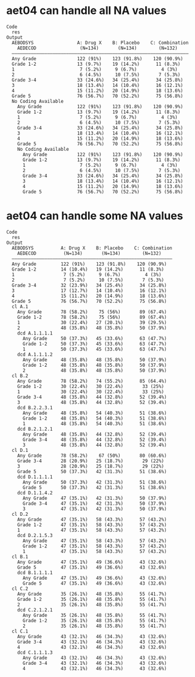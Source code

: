 # aet04 can handle all NA values

    Code
      res
    Output
      AEBODSYS                A: Drug X    B: Placebo    C: Combination
        AEDECOD                (N=134)       (N=134)        (N=132)    
      —————————————————————————————————————————————————————————————————
      Any Grade               122 (91%)    123 (91.8%)    120 (90.9%)  
      Grade 1-2               13 (9.7%)    19 (14.2%)      11 (8.3%)   
      1                        7 (5.2%)     9 (6.7%)         4 (3%)    
      2                        6 (4.5%)     10 (7.5%)       7 (5.3%)   
      Grade 3-4               33 (24.6%)   34 (25.4%)      34 (25.8%)  
      3                       18 (13.4%)   14 (10.4%)      16 (12.1%)  
      4                       15 (11.2%)   20 (14.9%)      18 (13.6%)  
      Grade 5                 76 (56.7%)   70 (52.2%)      75 (56.8%)  
      No Coding Available                                              
        Any Grade             122 (91%)    123 (91.8%)    120 (90.9%)  
        Grade 1-2             13 (9.7%)    19 (14.2%)      11 (8.3%)   
        1                      7 (5.2%)     9 (6.7%)         4 (3%)    
        2                      6 (4.5%)     10 (7.5%)       7 (5.3%)   
        Grade 3-4             33 (24.6%)   34 (25.4%)      34 (25.8%)  
        3                     18 (13.4%)   14 (10.4%)      16 (12.1%)  
        4                     15 (11.2%)   20 (14.9%)      18 (13.6%)  
        Grade 5               76 (56.7%)   70 (52.2%)      75 (56.8%)  
        No Coding Available                                            
          Any Grade           122 (91%)    123 (91.8%)    120 (90.9%)  
          Grade 1-2           13 (9.7%)    19 (14.2%)      11 (8.3%)   
          1                    7 (5.2%)     9 (6.7%)         4 (3%)    
          2                    6 (4.5%)     10 (7.5%)       7 (5.3%)   
          Grade 3-4           33 (24.6%)   34 (25.4%)      34 (25.8%)  
          3                   18 (13.4%)   14 (10.4%)      16 (12.1%)  
          4                   15 (11.2%)   20 (14.9%)      18 (13.6%)  
          Grade 5             76 (56.7%)   70 (52.2%)      75 (56.8%)  

# aet04 can handle some NA values

    Code
      res
    Output
      AEBODSYS          A: Drug X    B: Placebo    C: Combination
        AEDECOD          (N=134)       (N=134)        (N=132)    
      ———————————————————————————————————————————————————————————
      Any Grade         122 (91%)    123 (91.8%)    120 (90.9%)  
      Grade 1-2         14 (10.4%)   19 (14.2%)      11 (8.3%)   
      1                  7 (5.2%)     9 (6.7%)         4 (3%)    
      2                  7 (5.2%)     10 (7.5%)       7 (5.3%)   
      Grade 3-4         32 (23.9%)   34 (25.4%)      34 (25.8%)  
      3                 17 (12.7%)   14 (10.4%)      16 (12.1%)  
      4                 15 (11.2%)   20 (14.9%)      18 (13.6%)  
      Grade 5           76 (56.7%)   70 (52.2%)      75 (56.8%)  
      cl A.1                                                     
        Any Grade       78 (58.2%)    75 (56%)       89 (67.4%)  
        Grade 1-2       78 (58.2%)    75 (56%)       89 (67.4%)  
        1               30 (22.4%)   27 (20.1%)      39 (29.5%)  
        2               48 (35.8%)   48 (35.8%)      50 (37.9%)  
        dcd A.1.1.1.1                                            
          Any Grade     50 (37.3%)   45 (33.6%)      63 (47.7%)  
          Grade 1-2     50 (37.3%)   45 (33.6%)      63 (47.7%)  
          1             50 (37.3%)   45 (33.6%)      63 (47.7%)  
        dcd A.1.1.1.2                                            
          Any Grade     48 (35.8%)   48 (35.8%)      50 (37.9%)  
          Grade 1-2     48 (35.8%)   48 (35.8%)      50 (37.9%)  
          2             48 (35.8%)   48 (35.8%)      50 (37.9%)  
      cl B.2                                                     
        Any Grade       78 (58.2%)   74 (55.2%)      85 (64.4%)  
        Grade 1-2       30 (22.4%)   30 (22.4%)       33 (25%)   
        1               30 (22.4%)   30 (22.4%)       33 (25%)   
        Grade 3-4       48 (35.8%)   44 (32.8%)      52 (39.4%)  
        3               48 (35.8%)   44 (32.8%)      52 (39.4%)  
        dcd B.2.2.3.1                                            
          Any Grade     48 (35.8%)   54 (40.3%)      51 (38.6%)  
          Grade 1-2     48 (35.8%)   54 (40.3%)      51 (38.6%)  
          1             48 (35.8%)   54 (40.3%)      51 (38.6%)  
        dcd B.2.1.2.1                                            
          Any Grade     48 (35.8%)   44 (32.8%)      52 (39.4%)  
          Grade 3-4     48 (35.8%)   44 (32.8%)      52 (39.4%)  
          3             48 (35.8%)   44 (32.8%)      52 (39.4%)  
      cl D.1                                                     
        Any Grade       78 (58.2%)    67 (50%)       80 (60.6%)  
        Grade 3-4       28 (20.9%)   25 (18.7%)       29 (22%)   
        3               28 (20.9%)   25 (18.7%)       29 (22%)   
        Grade 5         50 (37.3%)   42 (31.3%)      51 (38.6%)  
        dcd D.1.1.1.1                                            
          Any Grade     50 (37.3%)   42 (31.3%)      51 (38.6%)  
          Grade 5       50 (37.3%)   42 (31.3%)      51 (38.6%)  
        dcd D.1.1.4.2                                            
          Any Grade     47 (35.1%)   42 (31.3%)      50 (37.9%)  
          Grade 3-4     47 (35.1%)   42 (31.3%)      50 (37.9%)  
          3             47 (35.1%)   42 (31.3%)      50 (37.9%)  
      cl D.2                                                     
        Any Grade       47 (35.1%)   58 (43.3%)      57 (43.2%)  
        Grade 1-2       47 (35.1%)   58 (43.3%)      57 (43.2%)  
        1               47 (35.1%)   58 (43.3%)      57 (43.2%)  
        dcd D.2.1.5.3                                            
          Any Grade     47 (35.1%)   58 (43.3%)      57 (43.2%)  
          Grade 1-2     47 (35.1%)   58 (43.3%)      57 (43.2%)  
          1             47 (35.1%)   58 (43.3%)      57 (43.2%)  
      cl B.1                                                     
        Any Grade       47 (35.1%)   49 (36.6%)      43 (32.6%)  
        Grade 5         47 (35.1%)   49 (36.6%)      43 (32.6%)  
        dcd B.1.1.1.1                                            
          Any Grade     47 (35.1%)   49 (36.6%)      43 (32.6%)  
          Grade 5       47 (35.1%)   49 (36.6%)      43 (32.6%)  
      cl C.2                                                     
        Any Grade       35 (26.1%)   48 (35.8%)      55 (41.7%)  
        Grade 1-2       35 (26.1%)   48 (35.8%)      55 (41.7%)  
        2               35 (26.1%)   48 (35.8%)      55 (41.7%)  
        dcd C.2.1.2.1                                            
          Any Grade     35 (26.1%)   48 (35.8%)      55 (41.7%)  
          Grade 1-2     35 (26.1%)   48 (35.8%)      55 (41.7%)  
          2             35 (26.1%)   48 (35.8%)      55 (41.7%)  
      cl C.1                                                     
        Any Grade       43 (32.1%)   46 (34.3%)      43 (32.6%)  
        Grade 3-4       43 (32.1%)   46 (34.3%)      43 (32.6%)  
        4               43 (32.1%)   46 (34.3%)      43 (32.6%)  
        dcd C.1.1.1.3                                            
          Any Grade     43 (32.1%)   46 (34.3%)      43 (32.6%)  
          Grade 3-4     43 (32.1%)   46 (34.3%)      43 (32.6%)  
          4             43 (32.1%)   46 (34.3%)      43 (32.6%)  

